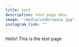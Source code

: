 ```yaml
---
title: test
description: test page desc
image: "/media/codersauna.jpg"
instagram_link: ""
---
```


Hello! This is the test page
